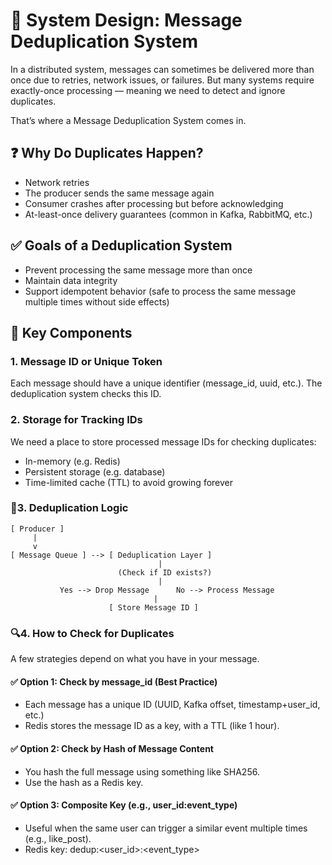 # 📨 System Design: Message Deduplication System
In a distributed system, messages can sometimes be delivered more than once due to retries, network issues, or failures. But many systems require exactly-once processing — meaning we need to detect and ignore duplicates.

That’s where a Message Deduplication System comes in.

## ❓ Why Do Duplicates Happen?
- Network retries
- The producer sends the same message again
- Consumer crashes after processing but before acknowledging
- At-least-once delivery guarantees (common in Kafka, RabbitMQ, etc.)

## ✅ Goals of a Deduplication System
- Prevent processing the same message more than once
- Maintain data integrity
- Support idempotent behavior (safe to process the same message multiple times without side effects)
  
## 🧩 Key Components
### 1. Message ID or Unique Token
Each message should have a unique identifier (message_id, uuid, etc.). The deduplication system checks this ID.

### 2. Storage for Tracking IDs
We need a place to store processed message IDs for checking duplicates:
- In-memory (e.g. Redis)
- Persistent storage (e.g. database)
- Time-limited cache (TTL) to avoid growing forever

### 🧪3. Deduplication Logic
```
[ Producer ] 
     |
     v
[ Message Queue ] --> [ Deduplication Layer ]
                                 |
                        (Check if ID exists?)
                                 |
           Yes --> Drop Message      No --> Process Message
                                |
                      [ Store Message ID ]

```
### 🔍4. How to Check for Duplicates
A few strategies depend on what you have in your message.
#### ✅ Option 1: Check by message_id (Best Practice)
- Each message has a unique ID (UUID, Kafka offset, timestamp+user_id, etc.)
- Redis stores the message ID as a key, with a TTL (like 1 hour).
#### ✅ Option 2: Check by Hash of Message Content
- You hash the full message using something like SHA256.
- Use the hash as a Redis key.
#### ✅ Option 3: Composite Key (e.g., user_id:event_type)
- Useful when the same user can trigger a similar event multiple times (e.g., like_post).
- Redis key: dedup:<user_id>:<event_type>


